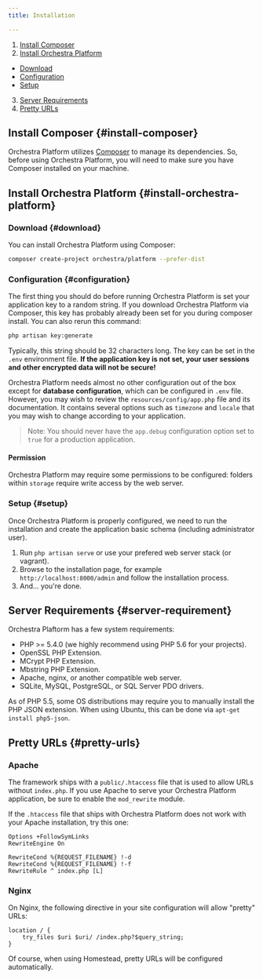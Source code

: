 ```yaml
---
title: Installation

---
```



1. [Install Composer](#install-composer)
2. [Install Orchestra Platform](#install-orchestra-platform)
  - [Download](#download)
  - [Configuration](#configuration)
  - [Setup](#setup)
3. [Server Requirements](#server-requirement)
4. [Pretty URLs](#pretty-urls)

## Install Composer {#install-composer}

Orchestra Platform utilizes [Composer](http://getcomposer.org/) to manage its dependencies. So, before using Orchestra Platform, you will need to make sure you have Composer installed on your machine.

## Install Orchestra Platform {#install-orchestra-platform}

### Download {#download}

You can install Orchestra Platform using Composer:

```bash
composer create-project orchestra/platform --prefer-dist
```

### Configuration {#configuration}

The first thing you should do before running Orchestra Platform is set your application key to a random string. If you download Orchestra Platform via Composer, this key has probably already been set for you during composer install. You can also rerun this command:

```bash
php artisan key:generate
```

Typically, this string should be 32 characters long. The key can be set in the `.env` environment file. **If the application key is not set, your user sessions and other encrypted data will not be secure!**

Orchestra Platform needs almost no other configuration out of the box except for **database configuration**, which can be configured in `.env` file. However, you may wish to review the `resources/config/app.php` file and its documentation. It contains several options such as `timezone` and `locale` that you may wish to change according to your application.

> Note: You should never have the `app.debug` configuration option set to `true` for a production application.

#### Permission

Orchestra Platform may require some permissions to be configured: folders within `storage` require write access by the web server.

### Setup {#setup}

Once Orchestra Platform is properly configured, we need to run the installation and create the application basic schema (including administrator user).

1. Run `php artisan serve` or use your prefered web server stack (or vagrant).
2. Browse to the installation page, for example `http://localhost:8000/admin` and follow the installation process.
3. And... you're done.

## Server Requirements {#server-requirement}

Orchestra Plaftorm has a few system requirements:

* PHP >= 5.4.0 (we highly recommend using PHP 5.6 for your projects).
* OpenSSL PHP Extension.
* MCrypt PHP Extension.
* Mbstring PHP Extension.
* Apache, nginx, or another compatible web server.
* SQLite, MySQL, PostgreSQL, or SQL Server PDO drivers.

As of PHP 5.5, some OS distributions may require you to manually install the PHP JSON extension. When using Ubuntu, this can be done via `apt-get install php5-json`.

## Pretty URLs {#pretty-urls}

### Apache

The framework ships with a `public/.htaccess` file that is used to allow URLs without `index.php`. If you use Apache to serve your Orchestra Platform application, be sure to enable the `mod_rewrite` module.

If the `.htaccess` file that ships with Orchestra Platform does not work with your Apache installation, try this one:

```
Options +FollowSymLinks
RewriteEngine On

RewriteCond %{REQUEST_FILENAME} !-d
RewriteCond %{REQUEST_FILENAME} !-f
RewriteRule ^ index.php [L]
```

### Nginx

On Nginx, the following directive in your site configuration will allow "pretty" URLs:

```
location / {
    try_files $uri $uri/ /index.php?$query_string;
}
```

Of course, when using Homestead, pretty URLs will be configured automatically.
